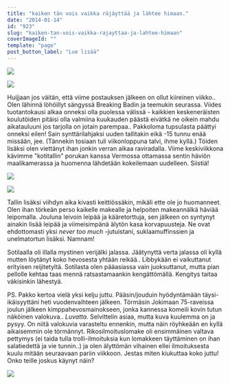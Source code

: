 ```yaml
---
title: "kaiken tän vois vaikka räjäyttää ja lähtee himaan."
date: "2014-01-14"
id: "923"
slug: "kaiken-tan-vois-vaikka-rajayttaa-ja-lahtee-himaan"
coverImageId: ""
template: "page"
post_button_label: "Lue lisää"
---
```


[![](images/IMG_3577.png)](http://1.bp.blogspot.com/-UwUiZ1G5U-A/UtV5UPLd9aI/AAAAAAAAHzc/ssA6N0Ab9ss/s1600/IMG_3577.png)

[![](images/IMG_3505.png)](http://1.bp.blogspot.com/-DALY_Q1kfIc/UtV70USnJ4I/AAAAAAAAHzk/bCGUg0lKL6g/s1600/IMG_3505.png)

Huijjaan jos väitän, että viime postauksen jälkeen on ollut kiireinen viikko.. Olen lähinnä löhöillyt sängyssä Breaking Badin ja teemukin seurassa. Viides tuotantokausi alkaa onneksi olla puolessa välissä - kaikkien keskeneräisten koulutöiden pitäisi olla valmiina kuukauden päästä eivätkä ne oikein mahdu aikatauluuni jos tarjolla on jotain parempaa.. Pakkoloma tupsulasta päättyi onneksi eilen! Sain synttärilahjaksi uuden tallitakin eikä -15 tunnu enää missään, jee. (Tännekin tosiaan tuli viikonloppuna talvi, ihme kyllä.) Töiden lisäksi olen viettänyt ihan jonkin verran aikaa raviradalla. Viime keskiviikkona kävimme "kotitallin" porukan kanssa Vermossa ottamassa sentin häviön maalikamerassa ja huomenna lähdetään kokeilemaan uudelleen. Siistiä!

[![](images/IMG_3534.png)](http://4.bp.blogspot.com/-6qopqjJl8QY/UtV7092ZODI/AAAAAAAAHzw/AxhCGaM_yZk/s1600/IMG_3534.png)

[![](images/IMG_3637.png)](http://1.bp.blogspot.com/-5Wq_CQdS8ws/UtV72FbFdpI/AAAAAAAAH0I/1gjiErjwegY/s1600/IMG_3637.png)

Tallin lisäksi viihdyn aika kivasti keittiössäkin, mikäli ette ole jo huomanneet. Olen ihan törkeän perso kaikelle makealle ja helpoiten makeannälkä häviää leipomalla. Jouluna leivoin leipää ja kääretorttuja, sen jälkeen on syntynyt ainakin lisää leipää ja viimeisimpänä älytön kasa korvapuusteja. Ne ovat ehdottomasti yksi _never too much_ -jutuistani, suklaamuffinssien ja unelmatortun lisäksi. Namnam!  
  
Sotilaalla oli illalla mystinen verijälki jalassa. Jäätynyttä verta jalassa oli kyllä mutten löytänyt koko hevosesta yhtään reikää.. Libbykään ei vaikuttanut erityisen reijitetyltä. Sotilasta olen pääasiassa vain juoksuttanut, mutta pian pellolle kehtaa taas mennä ratsastamaankin kengättömällä. Kengitys taitaa väkisinkin lähestyä.  
  
PS. Pakko kertoa vielä yksi kelju juttu. Pääsin/jouduin hyödyntämään täysi-ikäisyyttäni heti vuodenvaihteen jälkeen. Törmäsin Jokimaan 75-raveissa joulun jälkeen kimppahevosmainokseen, jonka kannessa komeili kovin tutun näköinen valokuva.. _Luvatta_. Selvittelin asiaa, mutta kuva kuulemma on ja pysyy. On niitä valokuvia varasteltu ennenkin, mutta näin röyhkeään en kyllä aikaisemmin ole törmännyt. Rikosilmoituslomake oli ensimmäinen valtava pettymys (ei taida tulla trolli-ilmoituksia kun lomakkeen täyttäminen on ihan salatiedettä ja vie tunnin..) ja olen älyttömän vihainen ellei ilmoituksesta kuulu mitään seuraavaan pariin viikkoon. Jestas miten kiukuttaa koko juttu! Onko teille joskus käynyt näin?  
  
  

[![](images/ak_uusi.png)](http://4.bp.blogspot.com/--gWN3c647xo/UtWF2Uss0DI/AAAAAAAAH0Y/XW8kM6IEaIw/s1600/ak_uusi.png)
